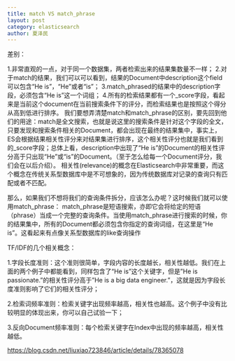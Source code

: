```yaml
---
title: match VS match_phrase
layout: post
category: elasticsearch
author: 夏泽民
---
```

差别：

1.非常直观的一点，对于同一个数据集，两者检索出来的结果集数量不一样；
2.对于match的结果，我们可以可以看到，结果的Document中description这个field可以包含“He is”，“He”或者“is”；
3.match_phrased的结果中的description字段，必须包含“He is”这一个词组；
4.所有的检索结果都有一个_score字段，看起来是当前这个document在当前搜索条件下的评分，而检索结果也是按照这个得分从高到低进行排序。
       我们要想弄清楚match和match_phrase的区别，要先回到他们的用途：match是全文搜索，也就是说这里的搜索条件是针对这个字段的全文，只要发现和搜索条件相关的Document，都会出现在最终的结果集中，事实上，ES会根据结果相关性评分来对结果集进行排序，这个相关性评分也就是我们看到的_score字段；总体上看，description中出现了“He is”的Document的相关性评分高于只出现“He”或“is”的Document。（至于怎么给每一个Document评分，我们会在以后介绍）。
相关性(relevance)的概念在Elasticsearch中非常重要，而这个概念在传统关系型数据库中是不可想象的，因为传统数据库对记录的查询只有匹配或者不匹配。


那么，如果我们不想将我们的查询条件拆分，应该怎么办呢？这时候我们就可以使用match_phrase：
match_phrase是短语搜索，亦即它会将给定的短语（phrase）当成一个完整的查询条件。当使用match_phrase进行搜索的时候，你的结果集中，所有的Document都必须包含你指定的查询词组，在这里是“He is”。这看起来有点像关系型数据库的like查询操作
<!-- more -->
TF/IDF的几个相关概念：

1.字段长度准则：这个准则很简单，字段内容的长度越长，相关性越低。我们在上面的两个例子中都能看到，同样包含了“He is”这个关键字，但是”He is passionate.”的相关性评分高于”He is a big data engineer.”，这就是因为字段长度准则影响了它们的相关性评分；

2.检索词频率准则：检索关键字出现频率越高，相关性也越高。这个例子中没有比较明显的体现出来，你可以自己试验一下；

3.反向Document频率准则：每个检索关键字在Index中出现的频率越高，相关性越低。

https://blog.csdn.net/liuxiao723846/article/details/78365078